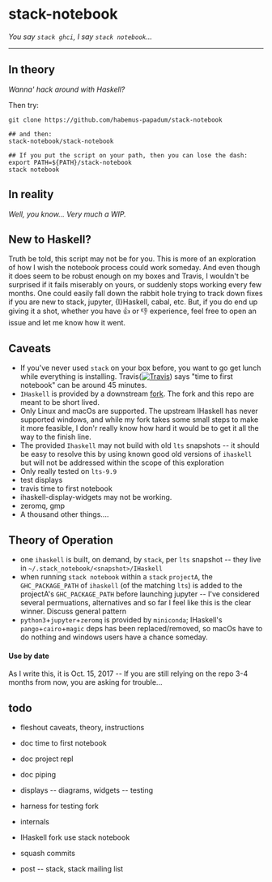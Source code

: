 # stack-notebook
_You say `stack ghci`, I say `stack notebook`..._

-----------------

## In theory 
_Wanna' hack around with Haskell?_

Then try:
````
git clone https://github.com/habemus-papadum/stack-notebook

## and then: 
stack-notebook/stack-notebook

## If you put the script on your path, then you can lose the dash: 
export PATH=${PATH}/stack-notebook
stack notebook
````

## In reality 
_Well, you know... Very much a WIP._

## New to Haskell?
Truth be told, this script may not be for you. This is more of an exploration of how I wish the notebook process could work someday.  And even though it does seem to be robust enough on my boxes and Travis, I wouldn't be surprised if it fails miserably on yours, or suddenly stops working every few months.  One could easily fall down the rabbit hole trying to track down fixes if you are new to stack, jupyter, {I}Haskell, cabal, etc.  But, if you do end up giving it a shot, whether you have :+1: or :-1: experience, feel free to open an issue and let me know how it went. 

## Caveats
* If you've never used `stack` on your box before, you want to go get lunch while everything is installing. Travis([![Travis](https://travis-ci.org/habemus-papadum/stack-notebook.svg?branch=master)](https://travis-ci.org/habemus-papadum/stack-notebook)) says "time to first notebook" can be around 45 minutes. 
* `IHaskell` is provided by a downstream [fork](https://github.com/habemus-papadum/IHaskell).  The fork and this repo are meant
  to be short lived.
* Only Linux and macOs are supported.  The upstream IHaskell has never supported windows, and while my fork takes some
  small steps to make it more feasible, I don'r really know how hard it would be to get it all the way to the finish line.  
* The provided `Ihaskell` may not build with old `lts` snapshots -- it should be
  easy to resolve this by using known good old versions of `ihaskell` but
  will not be addressed within the scope of this exploration
* Only really tested on `lts-9.9`
* test displays
* travis time to first notebook
* ihaskell-display-widgets may not be working.
* zeromq, gmp  
* A thousand other things....


## Theory of Operation
* one `ihaskell` is built, on demand, by `stack`, per `lts` snapshot -- they live in
 `~/.stack_notebook/<snapshot>/IHaskell`
* when running `stack notebook` within a `stack` `projectA`,
  the `GHC_PACKAGE_PATH` of `ihaskell` (of the matching `lts`) is added to the projectA's `GHC_PACKAGE_PATH` before launching jupyter -- I've considered several permuations, alternatives and so far I feel like this is the clear winner.  Discuss general pattern 
* `python3`+`jupyter`+`zeromq` is provided by `miniconda`; IHaskell's `pango`+`cairo`+`magic` deps 
  has been replaced/removed, so macOs have to do nothing and windows users have a chance someday.  


#### Use by date
As I write this, it is Oct. 15, 2017 -- If you are still relying on the repo 3-4 months from now,
you are asking for trouble...

## todo 

* fleshout caveats, theory, instructions
* doc time to first notebook
* doc project repl
* doc piping


* displays -- diagrams, widgets -- testing
* harness for testing fork
* internals
* IHaskell fork use stack notebook

* squash commits
* post -- stack, stack mailing list  

